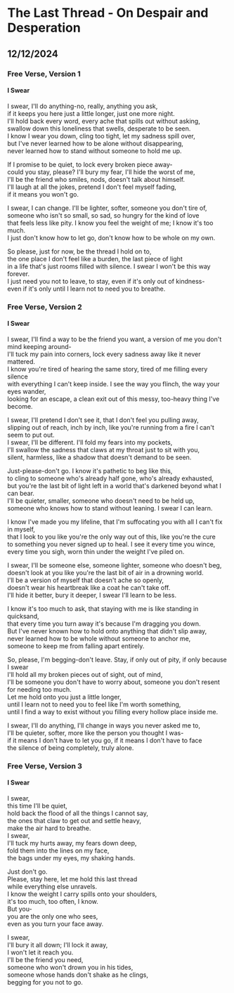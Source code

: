 # The Last Thread - On Despair and Desperation
## 12/12/2024

### Free Verse, Version 1

#### I Swear

I swear, I'll do anything-no, really, anything you ask,  
if it keeps you here just a little longer, just one more night.  
I'll hold back every word, every ache that spills out without asking,  
swallow down this loneliness that swells, desperate to be seen.  
I know I wear you down, cling too tight, let my sadness spill over,  
but I've never learned how to be alone without disappearing,  
never learned how to stand without someone to hold me up.  

If I promise to be quiet, to lock every broken piece away-  
could you stay, please? I'll bury my fear, I'll hide the worst of me,  
I'll be the friend who smiles, nods, doesn't talk about himself.  
I'll laugh at all the jokes, pretend I don't feel myself fading,  
if it means you won't go.  

I swear, I can change. I'll be lighter, softer, someone you don't tire of,  
someone who isn't so small, so sad, so hungry for the kind of love  
that feels less like pity. I know you feel the weight of me; I know it's too much.  
I just don't know how to let go, don't know how to be whole on my own.  

So please, just for now, be the thread I hold on to,  
the one place I don't feel like a burden, the last piece of light  
in a life that's just rooms filled with silence. I swear I won't be this way forever.  
I just need you not to leave, to stay, even if it's only out of kindness-  
even if it's only until I learn not to need you to breathe.  

### Free Verse, Version 2

#### I Swear

I swear, I'll find a way to be the friend you want, a version of me you don't mind keeping around-  
I'll tuck my pain into corners, lock every sadness away like it never mattered.  
I know you're tired of hearing the same story, tired of me filling every silence  
with everything I can't keep inside. I see the way you flinch, the way your eyes wander,  
looking for an escape, a clean exit out of this messy, too-heavy thing I've become.  

I swear, I'll pretend I don't see it, that I don't feel you pulling away,  
slipping out of reach, inch by inch, like you're running from a fire I can't seem to put out.  
I swear, I'll be different. I'll fold my fears into my pockets,  
I'll swallow the sadness that claws at my throat just to sit with you,  
silent, harmless, like a shadow that doesn't demand to be seen.  

Just-please-don't go. I know it's pathetic to beg like this,  
to cling to someone who's already half gone, who's already exhausted,  
but you're the last bit of light left in a world that's darkened beyond what I can bear.  
I'll be quieter, smaller, someone who doesn't need to be held up,  
someone who knows how to stand without leaning. I swear I can learn.  

I know I've made you my lifeline, that I'm suffocating you with all I can't fix in myself,  
that I look to you like you're the only way out of this, like you're the cure  
to something you never signed up to heal. I see it every time you wince,  
every time you sigh, worn thin under the weight I've piled on.  

I swear, I'll be someone else, someone lighter, someone who doesn't beg,  
doesn't look at you like you're the last bit of air in a drowning world.  
I'll be a version of myself that doesn't ache so openly,  
doesn't wear his heartbreak like a coat he can't take off.  
I'll hide it better, bury it deeper, I swear I'll learn to be less.  

I know it's too much to ask, that staying with me is like standing in quicksand,  
that every time you turn away it's because I'm dragging you down.  
But I've never known how to hold onto anything that didn't slip away,  
never learned how to be whole without someone to anchor me,  
someone to keep me from falling apart entirely.  

So, please, I'm begging-don't leave. Stay, if only out of pity, if only because I swear  
I'll hold all my broken pieces out of sight, out of mind,  
I'll be someone you don't have to worry about, someone you don't resent for needing too much.  
Let me hold onto you just a little longer,  
until I learn not to need you to feel like I'm worth something,  
until I find a way to exist without you filling every hollow place inside me.  

I swear, I'll do anything, I'll change in ways you never asked me to,  
I'll be quieter, softer, more like the person you thought I was-  
if it means I don't have to let you go, if it means I don't have to face  
the silence of being completely, truly alone.  

### Free Verse, Version 3

#### I Swear

I swear,  
this time I'll be quiet,  
hold back the flood of all the things I cannot say,  
the ones that claw to get out and settle heavy,  
make the air hard to breathe.  
I swear,  
I'll tuck my hurts away, my fears down deep,  
fold them into the lines on my face,  
the bags under my eyes, my shaking hands.  

Just don't go.  
Please, stay here, let me hold this last thread  
while everything else unravels.  
I know the weight I carry spills onto your shoulders,  
it's too much, too often, I know.  
But you-  
you are the only one who sees,  
even as you turn your face away.  

I swear,  
I'll bury it all down; I'll lock it away,  
I won't let it reach you.  
I'll be the friend you need,  
someone who won't drown you in his tides,  
someone whose hands don't shake as he clings,  
begging for you not to go.  
